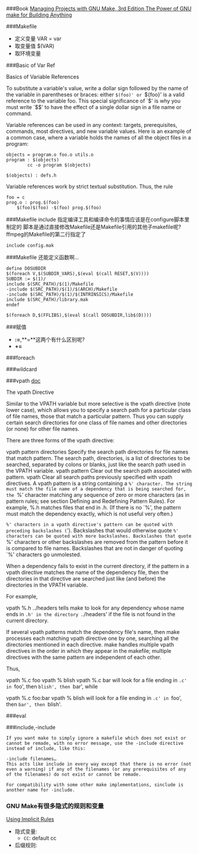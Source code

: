 ###Book
[Managing Projects with GNU Make, 3rd Edition
The Power of GNU make for Building Anything]()

###Makefile
* 定义变量
  VAR = var
* 取变量值
  $(VAR) 
* 取环境变量


###Basic of Var Ref

Basics of Variable References

To substitute a variable's value, write a dollar sign followed by the name of the variable in parentheses or braces: either `$(foo)' or `${foo}' is a valid reference to the variable foo. This special significance of `$' is why you must write `$$' to have the effect of a single dollar sign in a file name or command.

Variable references can be used in any context: targets, prerequisites, commands, most directives, and new variable values. Here is an example of a common case, where a variable holds the names of all the object files in a program:
```
objects = program.o foo.o utils.o
program : $(objects)
        cc -o program $(objects)

$(objects) : defs.h
```
Variable references work by strict textual substitution. Thus, the rule
```
foo = c
prog.o : prog.$(foo)
	$(foo)$(foo) -$(foo) prog.$(foo)
```



###Makefile include
指定编译工具和编译命令的事情应该是在configure脚本里制定的
脚本是通过直接修改Makefile还是Makefile引用的其他子makefile呢?
ffmpeg的Makefile的第二行指定了
```
include config.mak
```

###Makefile 还能定义函数啊...
```
define DOSUBDIR
$(foreach V,$(SUBDIR_VARS),$(eval $(call RESET,$(V))))
SUBDIR := $(1)/
include $(SRC_PATH)/$(1)/Makefile
-include $(SRC_PATH)/$(1)/$(ARCH)/Makefile
-include $(SRC_PATH)/$(1)/$(INTRINSICS)/Makefile
include $(SRC_PATH)/library.mak
endef

$(foreach D,$(FFLIBS),$(eval $(call DOSUBDIR,lib$(D))))
```

###赋值
* **:=**,**=**这两个有什么区别呢?
* **+=**

###foreach

###wildcard

###vpath
[doc](http://www.math.utah.edu/docs/info/make_4.html#SEC27)

The vpath Directive

Similar to the VPATH variable but more selective is the vpath directive (note lower case), which allows you to specify a search path for a particular class of file names, those that match a particular pattern. Thus you can supply certain search directories for one class of file names and other directories (or none) for other file names.

There are three forms of the vpath directive:

vpath pattern directories
Specify the search path directories for file names that match pattern. The search path, directories, is a list of directories to be searched, separated by colons or blanks, just like the search path used in the VPATH variable.
vpath pattern
Clear out the search path associated with pattern.
vpath
Clear all search paths previously specified with vpath directives.
A vpath pattern is a string containing a `%' character. The string must match the file name of a dependency that is being searched for, the `%' character matching any sequence of zero or more characters (as in pattern rules; see section Defining and Redefining Pattern Rules). For example, %.h matches files that end in .h. (If there is no `%', the pattern must match the dependency exactly, which is not useful very often.)

`%' characters in a vpath directive's pattern can be quoted with preceding backslashes (`\'). Backslashes that would otherwise quote `%' characters can be quoted with more backslashes. Backslashes that quote `%' characters or other backslashes are removed from the pattern before it is compared to file names. Backslashes that are not in danger of quoting `%' characters go unmolested.

When a dependency fails to exist in the current directory, if the pattern in a vpath directive matches the name of the dependency file, then the directories in that directive are searched just like (and before) the directories in the VPATH variable.

For example,

vpath %.h ../headers
tells make to look for any dependency whose name ends in `.h' in the directory `../headers' if the file is not found in the current directory.

If several vpath patterns match the dependency file's name, then make processes each matching vpath directive one by one, searching all the directories mentioned in each directive. make handles multiple vpath directives in the order in which they appear in the makefile; multiple directives with the same pattern are independent of each other.

Thus,

vpath %.c foo
vpath %   blish
vpath %.c bar
will look for a file ending in `.c' in `foo', then `blish', then `bar', while

vpath %.c foo:bar
vpath %   blish
will look for a file ending in `.c' in `foo', then `bar', then `blish'.

###eval

###include,-include
```
If you want make to simply ignore a makefile which does not exist or cannot be remade, with no error message, use the -include directive instead of include, like this:

-include filenames…
This acts like include in every way except that there is no error (not even a warning) if any of the filenames (or any prerequisites of any of the filenames) do not exist or cannot be remade.

For compatibility with some other make implementations, sinclude is another name for -include.
```

### GNU Make有很多隐式的规则和变量
[Using Implicit Rules](https://www.gnu.org/software/make/manual/html_node/Implicit-Rules.html)
* 隐式变量:
  * `CC`: default cc
* 后缀规则:
